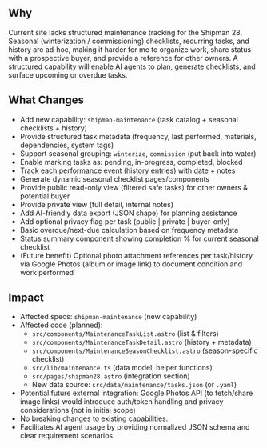 ## Why
Current site lacks structured maintenance tracking for the Shipman 28. Seasonal (winterization / commissioning) checklists, recurring tasks, and history are ad‑hoc, making it harder for me to organize work, share status with a prospective buyer, and provide a reference for other owners. A structured capability will enable AI agents to plan, generate checklists, and surface upcoming or overdue tasks.

## What Changes
- Add new capability: `shipman-maintenance` (task catalog + seasonal checklists + history)
- Provide structured task metadata (frequency, last performed, materials, dependencies, system tags)
- Support seasonal grouping: `winterize`, `commission` (put back into water)
- Enable marking tasks as: pending, in-progress, completed, blocked
- Track each performance event (history entries) with date + notes
- Generate dynamic seasonal checklist pages/components
- Provide public read-only view (filtered safe tasks) for other owners & potential buyer
- Provide private view (full detail, internal notes)
- Add AI-friendly data export (JSON shape) for planning assistance
- Add optional privacy flag per task (public | private | buyer-only)
- Basic overdue/next-due calculation based on frequency metadata
- Status summary component showing completion % for current seasonal checklist
- (Future benefit) Optional photo attachment references per task/history via Google Photos (album or image link) to document condition and work performed

## Impact
- Affected specs: `shipman-maintenance` (new capability)
- Affected code (planned):
  - `src/components/MaintenanceTaskList.astro` (list & filters)
  - `src/components/MaintenanceTaskDetail.astro` (history + metadata)
  - `src/components/MaintenanceSeasonChecklist.astro` (season-specific checklist)
  - `src/lib/maintenance.ts` (data model, helper functions)
  - `src/pages/shipman28.astro` (integration section)
  - New data source: `src/data/maintenance/tasks.json` (or `.yaml`)
- Potential future external integration: Google Photos API (to fetch/share image links) would introduce auth/token handling and privacy considerations (not in initial scope)
- No breaking changes to existing capabilities.
- Facilitates AI agent usage by providing normalized JSON schema and clear requirement scenarios.
